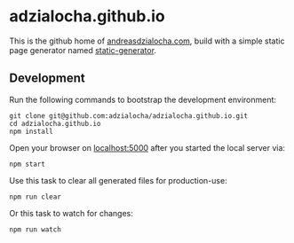 # adzialocha.github.io

This is the github home of [andreasdzialocha.com](https://andreasdzialocha.com), build with a simple static page generator named [static-generator](https://github.com/adzialocha/static-generator).

## Development

Run the following commands to bootstrap the development environment:

```
git clone git@github.com:adzialocha/adzialocha.github.io.git
cd adzialocha.github.io
npm install
```

Open your browser on [localhost:5000](http://localhost:5000) after you started the local server via:

    npm start

Use this task to clear all generated files for production-use:

    npm run clear

Or this task to watch for changes:

    npm run watch
